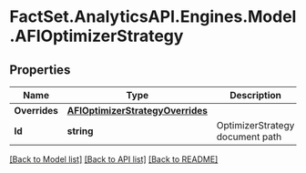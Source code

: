# FactSet.AnalyticsAPI.Engines.Model.AFIOptimizerStrategy

## Properties

Name | Type | Description | Notes
------------ | ------------- | ------------- | -------------
**Overrides** | [**AFIOptimizerStrategyOverrides**](AFIOptimizerStrategyOverrides.md) |  | [optional] 
**Id** | **string** | OptimizerStrategy document path | 

[[Back to Model list]](../README.md#documentation-for-models) [[Back to API list]](../README.md#documentation-for-api-endpoints) [[Back to README]](../README.md)

